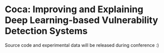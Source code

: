 # Coca: Improving and Explaining Deep Learning-based Vulnerability Detection Systems
Source code and experimental data will be released during conference :)
